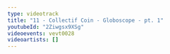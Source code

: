 ```yaml
---
type: videotrack
title: "11 - Collectif Coin - Globoscope - pt. 1"
youtubeId: "2Ziwgsx9XSg"
videoevents: vevt0028
videoartists: []
---
```

